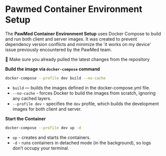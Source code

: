 
# Pawmed Container Environment Setup

The **PawMed Container Environment Setup** uses Docker Compose to build and run both client and server images. It was created to prevent dependency version conflicts and minimize the 'it works on my device' issue previously encountered by the PawMed team.

📌 Make sure you already pulled the latest changes from the repository

**Build the image via `docker-compose` command**
```bash
docker-compose --profile dev build --no-cache
```

- `build` — builds the images defined in the docker-compose.yml file.
- `--no-cache` - forces Docker to build the images from scratch, ignoring any cached layers.
- `--profile dev` - specifies the `dev` profile, which builds the development images for both client and server.

**Start the Container**
```bash
docker-compose --profile dev up -d
```

- `up` - creates and starts the containers.
- `-d` - runs containers in detached mode (in the background), so logs don’t occupy your terminal.
